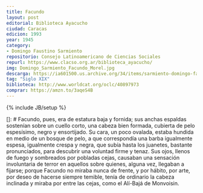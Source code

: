 ```yaml
---
title: Facundo
layout: post
editorial: Biblioteca Ayacucho
ciudad: Caracas
edicion: 1993
year: 1945
category:
- Domingo Faustino Sarmiento
repositorio: Consejo Latinoamericano de Ciencias Sociales
repurl: https://www.clacso.org.ar/biblioteca_ayacucho/
img: Domingo_Sarmiento_Facundo_Morel.jpg
descarga: https://ia601500.us.archive.org/34/items/sarmiento-domingo-faustino.-facundo-1993/Sarmiento%2C%20Domingo%20Faustino.%20-%20Facundo%20%5B1993%5D.pdf
tag: "Siglo XIX"
biblioteca: http://www.worldcat.org/oclc/40897973
comprar: https://amzn.to/3aqeS4B
---
```

{% include JB/setup %}

[]: # Facundo, pues, era de estatura baja y fornida; sus anchas espaldas sostenían sobre un cuello corto, una cabeza bien formada, cubierta de pelo espesísimo, negro y ensortijado. Su cara, un poco ovalada, estaba hundida en medio de un bosque de pelo, a que correspondía una barba igualmente espesa, igualmente crespa y negra, que subía hasta los juanetes, bastante pronunciados, para descubrir una voluntad firme y tenaz.
Sus ojos, llenos de fuego y sombreados por pobladas cejas, causaban una sensación involuntaria de terror en aquellos sobre quienes, alguna vez, llegaban a fijarse; porque Facundo no miraba nunca de frente, y por hábito, por arte, por deseo de hacerse siempre temible, tenía de ordinario la cabeza inclinada y miraba por entre las cejas, como el Alí-Bajá de Monvoisin.
